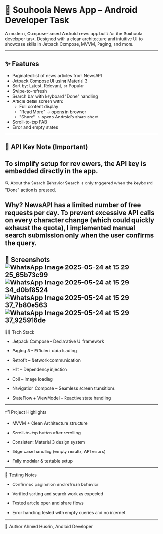 # 📱 Souhoola News App – Android Developer Task

A modern, Compose-based Android news app built for the Souhoola developer task. Designed with a clean architecture and intuitive UI to showcase skills in Jetpack Compose, MVVM, Paging, and more.

---

## ✨ Features

- Paginated list of news articles from NewsAPI
- Jetpack Compose UI using Material 3
- Sort by: Latest, Relevant, or Popular
- Swipe-to-refresh
- Search bar with keyboard "Done" handling
- Article detail screen with:
  - Full content display
  - "Read More" → opens in browser
  - "Share" → opens Android’s share sheet
- Scroll-to-top FAB
- Error and empty states

---

## 🔐 API Key Note (Important)

To simplify setup for reviewers, the API key is embedded directly in the app.
---

🔍 About the Search Behavior
Search is only triggered when the keyboard "Done" action is pressed.

Why?
NewsAPI has a limited number of free requests per day. To prevent excessive API calls on every character change (which could quickly exhaust the quota), I implemented manual search submission only when the user confirms the query.
---
📸 Screenshots
![WhatsApp Image 2025-05-24 at 15 29 25_65b73c99](https://github.com/user-attachments/assets/ef31c17c-b1bd-4be8-b533-ca673de75354)
![WhatsApp Image 2025-05-24 at 15 29 34_d0bf8524](https://github.com/user-attachments/assets/ec188d5f-37e5-49b0-bb58-a0a4a778c1d7)
![WhatsApp Image 2025-05-24 at 15 29 37_7b80e563](https://github.com/user-attachments/assets/5f80715d-626b-4680-8eb6-6445a11bf924)
![WhatsApp Image 2025-05-24 at 15 29 37_925916de](https://github.com/user-attachments/assets/e0ab2d9a-17a4-48ed-ad75-7579a94dc203)
---
🧑‍💻 Tech Stack
- Jetpack Compose – Declarative UI framework

- Paging 3 – Efficient data loading

- Retrofit – Network communication

- Hilt – Dependency injection

- Coil – Image loading

- Navigation Compose – Seamless screen transitions

- StateFlow + ViewModel – Reactive state handling

---
🗂 Project Highlights
- MVVM + Clean Architecture structure

- Scroll-to-top button after scrolling

- Consistent Material 3 design system

- Edge case handling (empty results, API errors)

- Fully modular & testable setup

--- 
🧪 Testing Notes
- Confirmed pagination and refresh behavior

- Verified sorting and search work as expected

- Tested article open and share flows

- Error handling tested with empty queries and no internet
---
📌 Author
Ahmed Hussin,
Android Developer
